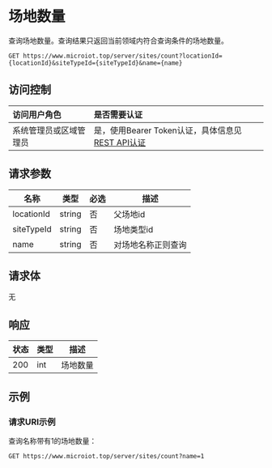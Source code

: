# 场地数量

查询场地数量。查询结果只返回当前领域内符合查询条件的场地数量。

``` HTTP
GET https://www.microiot.top/server/sites/count?locationId={locationId}&siteTypeId={siteTypeId}&name={name}
```
## 访问控制

| 访问用户角色           | 是否需要认证                                 |
| :--------------------- | :------------------------------------------- |
| 系统管理员或区域管理员 | 是，使用Bearer Token认证，具体信息见[REST API认证](../api.md) |

## 请求参数

| 名称       | 类型   | 必选 | 描述               |
| ---------- | ------ | ---- | ------------------ |
| locationId | string | 否   | 父场地id           |
| siteTypeId | string | 否   | 场地类型id         |
| name       | string | 否   | 对场地名称正则查询 |

## 请求体

无

## 响应

| 状态 | 类型 | 描述     |
| ---- | ---- | -------- |
| 200  | int  | 场地数量 |



## 示例

### 请求URI示例

查询名称带有1的场地数量：

``` HTTP
GET https://www.microiot.top/server/sites/count?name=1
```
